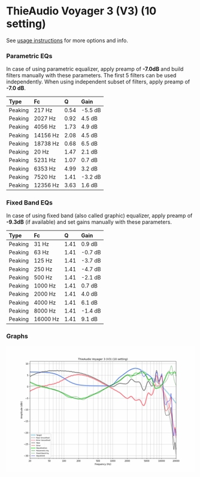# ThieAudio Voyager 3 (V3) (10 setting)
See [usage instructions](https://github.com/jaakkopasanen/AutoEq#usage) for more options and info.

### Parametric EQs
In case of using parametric equalizer, apply preamp of **-7.0dB** and build filters manually
with these parameters. The first 5 filters can be used independently.
When using independent subset of filters, apply preamp of **-7.0 dB**.

| Type    | Fc       |    Q | Gain    |
|:--------|:---------|:-----|:--------|
| Peaking | 217 Hz   | 0.54 | -5.5 dB |
| Peaking | 2027 Hz  | 0.92 | 4.5 dB  |
| Peaking | 4056 Hz  | 1.73 | 4.9 dB  |
| Peaking | 14156 Hz | 2.08 | 4.5 dB  |
| Peaking | 18738 Hz | 0.68 | 6.5 dB  |
| Peaking | 20 Hz    | 1.47 | 2.1 dB  |
| Peaking | 5231 Hz  | 1.07 | 0.7 dB  |
| Peaking | 6353 Hz  | 4.99 | 3.2 dB  |
| Peaking | 7520 Hz  | 1.41 | -3.2 dB |
| Peaking | 12356 Hz | 3.63 | 1.6 dB  |

### Fixed Band EQs
In case of using fixed band (also called graphic) equalizer, apply preamp of **-9.3dB**
(if available) and set gains manually with these parameters.

| Type    | Fc       |    Q | Gain    |
|:--------|:---------|:-----|:--------|
| Peaking | 31 Hz    | 1.41 | 0.9 dB  |
| Peaking | 63 Hz    | 1.41 | -0.7 dB |
| Peaking | 125 Hz   | 1.41 | -3.7 dB |
| Peaking | 250 Hz   | 1.41 | -4.7 dB |
| Peaking | 500 Hz   | 1.41 | -2.1 dB |
| Peaking | 1000 Hz  | 1.41 | 0.7 dB  |
| Peaking | 2000 Hz  | 1.41 | 4.0 dB  |
| Peaking | 4000 Hz  | 1.41 | 6.1 dB  |
| Peaking | 8000 Hz  | 1.41 | -1.4 dB |
| Peaking | 16000 Hz | 1.41 | 9.1 dB  |

### Graphs
![](./ThieAudio%20Voyager%203%20(V3)%20(10%20setting).png)